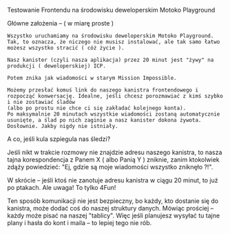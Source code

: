 Testowanie Frontendu na środowisku deweloperskim Motoko Playground

Główne założenia – ( w miarę proste ) 

    Wszystko uruchamiamy na środowisku deweloperskim Motoko Playground. Tak, to oznacza, że niczego nie musisz instalować, ale tak samo łatwo możesz wszystko stracić ( cóż życie ).
    
    Nasz kanister (czyli nasza aplikacja) przez 20 minut jest "żywy" na produkcji ( deweloperskiej) ICP. 
    
    Potem znika jak wiadomości w starym Mission Impossible.
    
    Możemy przesłać komuś link do naszego kanistra frontendowego i rozpocząć konwersację. Idealne, jeśli chcesz porozmawiać z kimś szybko i nie zostawiać śladów 
    (albo po prostu nie chce ci się zakładać kolejnego konta).
    Po maksymalnie 20 minutach wszystkie wiadomości zostaną automatycznie usunięte, a ślad po nich zaginie a nasz kanister dokona żywota. Dosłownie. Jakby nigdy nie istniały.

A co, jeśli kula szpiegula nas śledzi?

Jeśli nikt w trakcie rozmowy nie znajdzie adresu naszego kanistra, to nasza tajna korespondencja z Panem X ( albo Panią Y ) zniknie, zanim ktokolwiek zdąży powiedzieć: 
"Ej, gdzie są moje wiadomości wszystko zniknęło ?!". 

W skrócie – jeśli ktoś nie zanotuje adresu kanistra w ciągu 20 minut, to już po ptakach.
Ale uwaga! To tylko 4Fun!

Ten sposób komunikacji nie jest bezpieczny, bo każdy, kto dostanie się do kanistra, może dodać coś do naszej struktury danych. 
Mówiąc prościej – każdy może pisać na naszej "tablicy". Więc jeśli planujesz wysyłać tu tajne plany i hasła do kont i maila – to lepiej tego nie rób.
